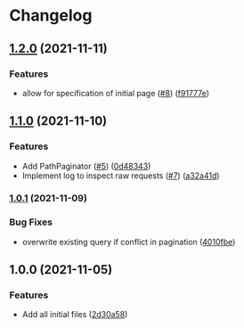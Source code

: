 # Changelog

## [1.2.0](https://www.github.com/SebRollen/vila/compare/v1.1.0...v1.2.0) (2021-11-11)


### Features

* allow for specification of initial page ([#8](https://www.github.com/SebRollen/vila/issues/8)) ([f91777e](https://www.github.com/SebRollen/vila/commit/f91777e92c8075bfc33e8bdf54218a26d855ee0c))

## [1.1.0](https://www.github.com/SebRollen/vila/compare/v1.0.1...v1.1.0) (2021-11-10)


### Features

* Add PathPaginator ([#5](https://www.github.com/SebRollen/vila/issues/5)) ([0d48343](https://www.github.com/SebRollen/vila/commit/0d4834360a274c91300dce27db3f14270e0b9f2d))
* Implement log to inspect raw requests ([#7](https://www.github.com/SebRollen/vila/issues/7)) ([a32a41d](https://www.github.com/SebRollen/vila/commit/a32a41dae1871401f94699877c1df0b12e4903e9))

### [1.0.1](https://www.github.com/SebRollen/vila/compare/v1.0.0...v1.0.1) (2021-11-09)


### Bug Fixes

* overwrite existing query if conflict in pagination ([4010fbe](https://www.github.com/SebRollen/vila/commit/4010fbe0b81bf0d05e194430021d86b23fed891a))

## 1.0.0 (2021-11-05)

### Features

* Add all initial files ([2d30a58](https://www.github.com/SebRollen/vila/commit/2d30a58f63181c97010c8f036a1c05735a434aee))
